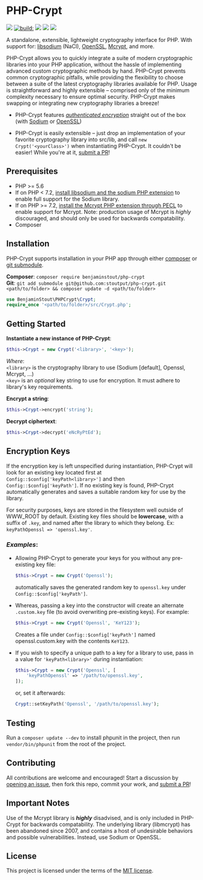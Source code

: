 # PHP-Crypt
<img src="https://img.shields.io/badge/stability-beta-blue.svg?style=flat-square"> <a href="https://travis-ci.com/stoutput/PHP-Crypt"><img src="https://img.shields.io/travis/com/stoutput/PHP-Crypt/master.svg?style=flat-square" alt="build:"></a> <a href="https://codecov.io/gh/stoutput/php-crypt"><img src="https://img.shields.io/codecov/c/github/stoutput/php-crypt.svg?style=flat-square"></a> <img src="https://img.shields.io/github/languages/code-size/stoutput/php-crypt.svg?style=flat-square"> [<img src="https://img.shields.io/github/license/stoutput/php-crypt.svg?color=%23307ABE&style=flat-square">](LICENSE.txt)

A standalone, extensible, lightweight cryptography interface for PHP. With support for: [libsodium](https://github.com/jedisct1/libsodium) (NaCl), [OpenSSL](http://php.net/manual/en/book.openssl.php), [Mcrypt](http://php.net/manual/en/book.mcrypt.php), and more.

PHP-Crypt allows you to quickly integrate a suite of modern cryptographic libraries into your PHP application, without the hassle of implementing advanced custom cryptographic methods by hand. PHP-Crypt prevents common cryptographic pitfalls, while providing the flexibility to choose between a suite of the latest cryptography libraries available for PHP. Usage is straightforward and highly extensible – comprised only of the minimum complexity necessary to ensure optimal security. PHP-Crypt makes swapping or integrating new cryptography libraries a breeze!

* PHP-Crypt features [*authenticated encryption*](https://en.wikipedia.org/wiki/Authenticated_encryption) straight out of the box (with [Sodium](https://libsodium.gitbook.io/doc/secret-key_cryptography/authenticated_encryption) or [OpenSSL](https://wiki.openssl.org/index.php/EVP_Authenticated_Encryption_and_Decryption))

* PHP-Crypt is easily extensible – just drop an implementation of your favorite cryptography library into src/lib, and call `new Crypt('<yourClass>')` when instantiating PHP-Crypt. It couldn't be easier! While you're at it, [submit a PR](https://github.com/stoutput/php-crypt/pull/new/master)!

## Prerequisites

* PHP >= 5.6
* If on PHP < 7.2, [install libsodium and the sodium PHP extension](https://paragonie.com/book/pecl-libsodium/read/00-intro.md) to enable full support for the Sodium library.
* If on PHP >= 7.2, [install the Mcrypt PHP extension through PECL](https://pecl.php.net/package/mcrypt) to enable support for Mcrypt. Note: production usage of Mcrypt is *highly* discouraged, and should only be used for backwards compatability.
* Composer

## Installation

PHP-Crypt supports installation in your PHP app through either [composer](https://getcomposer.org/) or [git submodule](https://git-scm.com/book/en/v2/Git-Tools-Submodules).

__Composer__: `composer require benjaminstout/php-crypt`  
__Git__: `git add submodule git@github.com:stoutput/php-crypt.git <path/to/folder> && composer update -d <path/to/folder>`

```php
use BenjaminStout\PHPCrypt\Crypt;
require_once '<path/to/folder>/src/Crypt.php';
```


## Getting Started

__Instantiate a new instance of PHP-Crypt__:  
```php
$this->Crypt = new Crypt('<library>', '<key>');
```
*Where*:  
`<library>` is the cryptography library to use (Sodium [default], Openssl, Mcrypt, ...)  
`<key>` is an *optional* key string to use for encryption. It must adhere to library's key requirements.

__Encrypt a string__:  
```php
$this->Crypt->encrypt('string');
```

__Decrypt ciphertext__:  
```php
$this->Crypt->decrypt('eNcRyPtEd');
```


## Encryption Keys

If the encryption key is left unspecified during instantiation, PHP-Crypt will look for an existing key located first at `Config::$config['keyPath<library>']` and then `Config::$config['keyPath']`. If no existing key is found, PHP-Crypt automatically generates and saves a suitable random key for use by the library.

For security purposes, keys are stored in the filesystem well outside of WWW_ROOT by default. Existing key files should be __lowercase__, with a suffix of `.key`, and named after the library to which they belong. Ex: `keyPathOpenssl => 'openssl.key'`. 

### *Examples*:

* Allowing PHP-Crypt to generate your keys for you without any pre-existing key file:
  ```php
  $this->Crypt = new Crypt('Openssl');
  ```  
  automatically saves the generated random key to `openssl.key` under `Config::$config['keyPath']`.

* Whereas, passing a key into the constructor will create an alternate `.custom.key` file (to avoid overwriting pre-existing keys). For example:
  ```php
  $this->Crypt = new Crypt('Openssl', 'KeY123');
  ```
  Creates a file under `Config::$config['keyPath']` named openssl.custom.key with the contents `KeY123`.

* If you wish to specify a unique path to a key for a library to use, pass in a value for `'keyPath<library>'` during instantiation:
  ```php
  $this->Crypt = new Crypt('Openssl', [
      'keyPathOpenssl' => '/path/to/openssl.key',
  ]);
  ```
  or, set it afterwards:
  ```php
  Crypt::setKeyPath('Openssl', '/path/to/openssl.key');
  ```


## Testing

Run a `composer update --dev` to install phpunit in the project, then run `vendor/bin/phpunit` from the root of the project.


## Contributing

All contributions are welcome and encouraged! Start a discussion by [opening an issue](https://github.com/stoutput/php-crypt/issues/new), then fork this repo, commit your work, and [submit a PR](https://github.com/stoutput/php-crypt/pull/new/master)!


## Important Notes

Use of the Mcrypt library is *__highly__* disadvised, and is only included in PHP-Crypt for backwards compatability. The underlying library (libmcrypt) has been abandoned since 2007, and contains a host of undesirable behaviors and possible vulnerabilities. Instead, use Sodium or OpenSSL.


## License

This project is licensed under the terms of the [MIT license](LICENSE.txt).
